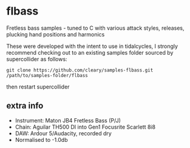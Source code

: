 # flbass
Fretless bass samples - tuned to C with various attack styles, releases, plucking hand positions and harmonics

These were developed with the intent to use in tidalcycles, I strongly recommend checking out to an existing samples folder sourced by supercollider as follows:

```
git clone https://github.com/cleary/samples-flbass.git /path/to/samples-folder/flbass
```

then restart supercollider

## extra info

- Instrument: Maton JB4 Fretless Bass (P/J)
- Chain: Aguilar TH500 DI into Gen1 Focusrite Scarlett 8i8
- DAW: Ardour 5/Audacity, recorded dry
- Normalised to -1.0db
